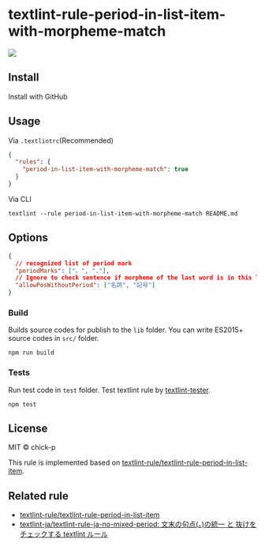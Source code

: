 # textlint-rule-period-in-list-item-with-morpheme-match

![](https://github.com/chick-p/textlint-rule-period-in-list-item-with-morpheme-match/workflows/test/badge.svg?branch=main)

## Install

Install with GitHub

## Usage

Via `.textlintrc`(Recommended)

```json
{
  "rules": {
    "period-in-list-item-with-morpheme-match": true
  }
}
```

Via CLI

```shell
textlint --rule period-in-list-item-with-morpheme-match README.md
```

## Options

```json
{
  // recognized list of period mark
  "periodMarks": ["。", "."],
  // Ignore to check sentence if morpheme of the last word is in this list
  "allowPosWithoutPeriod": ["名詞", "記号"]
}
```

### Build

Builds source codes for publish to the `lib` folder.
You can write ES2015+ source codes in `src/` folder.

```shell
npm run build
```

### Tests

Run test code in `test` folder.
Test textlint rule by [textlint-tester](https://github.com/textlint/textlint-tester).

```shell
npm test
```

## License

MIT © chick-p

This rule is implemented based on [textlint-rule/textlint-rule-period-in-list-item](https://github.com/textlint-rule/textlint-rule-period-in-list-item/).

## Related rule

- [textlint-rule/textlint-rule-period-in-list-item](https://github.com/textlint-rule/textlint-rule-period-in-list-item/)
- [textlint-ja/textlint-rule-ja-no-mixed-period: 文末の句点(。)の統一 と 抜けをチェックする textlint ルール](https://github.com/textlint-ja/textlint-rule-ja-no-mixed-period/)
